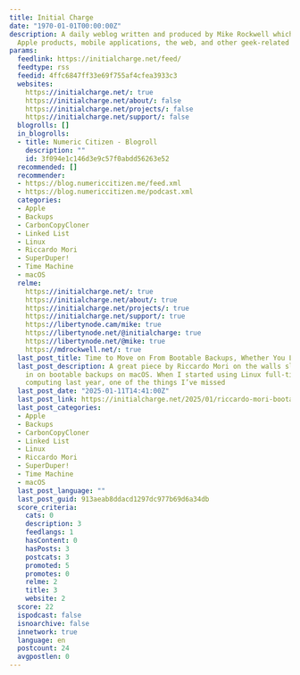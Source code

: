 ```yaml
---
title: Initial Charge
date: "1970-01-01T00:00:00Z"
description: A daily weblog written and produced by Mike Rockwell which focuses on
  Apple products, mobile applications, the web, and other geek-related topics.
params:
  feedlink: https://initialcharge.net/feed/
  feedtype: rss
  feedid: 4ffc6847ff33e69f755af4cfea3933c3
  websites:
    https://initialcharge.net/: true
    https://initialcharge.net/about/: false
    https://initialcharge.net/projects/: false
    https://initialcharge.net/support/: false
  blogrolls: []
  in_blogrolls:
  - title: Numeric Citizen - Blogroll
    description: ""
    id: 3f094e1c146d3e9c57f0abdd56263e52
  recommended: []
  recommender:
  - https://blog.numericcitizen.me/feed.xml
  - https://blog.numericcitizen.me/podcast.xml
  categories:
  - Apple
  - Backups
  - CarbonCopyCloner
  - Linked List
  - Linux
  - Riccardo Mori
  - SuperDuper!
  - Time Machine
  - macOS
  relme:
    https://initialcharge.net/: true
    https://initialcharge.net/about/: true
    https://initialcharge.net/projects/: true
    https://initialcharge.net/support/: true
    https://libertynode.cam/mike: true
    https://libertynode.net/@initialcharge: true
    https://libertynode.net/@mike: true
    https://mdrockwell.net/: true
  last_post_title: Time to Move on From Bootable Backups, Whether You Like It or Not
  last_post_description: A great piece by Riccardo Mori on the walls slowly closing
    in on bootable backups on macOS. When I started using Linux full-time for my personal
    computing last year, one of the things I’ve missed
  last_post_date: "2025-01-11T14:41:00Z"
  last_post_link: https://initialcharge.net/2025/01/riccardo-mori-bootable-backups/
  last_post_categories:
  - Apple
  - Backups
  - CarbonCopyCloner
  - Linked List
  - Linux
  - Riccardo Mori
  - SuperDuper!
  - Time Machine
  - macOS
  last_post_language: ""
  last_post_guid: 913aeab8ddacd1297dc977b69d6a34db
  score_criteria:
    cats: 0
    description: 3
    feedlangs: 1
    hasContent: 0
    hasPosts: 3
    postcats: 3
    promoted: 5
    promotes: 0
    relme: 2
    title: 3
    website: 2
  score: 22
  ispodcast: false
  isnoarchive: false
  innetwork: true
  language: en
  postcount: 24
  avgpostlen: 0
---
```

